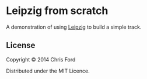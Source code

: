 # Leipzig from scratch

A demonstration of using [Leipzig](https://github.com/ctford/leipzig) to build a simple track.

## License

Copyright © 2014 Chris Ford 

Distributed under the MIT Licence.
